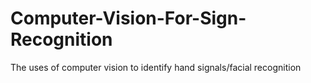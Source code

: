 # Computer-Vision-For-Sign-Recognition
The uses of computer vision to identify hand signals/facial recognition 
